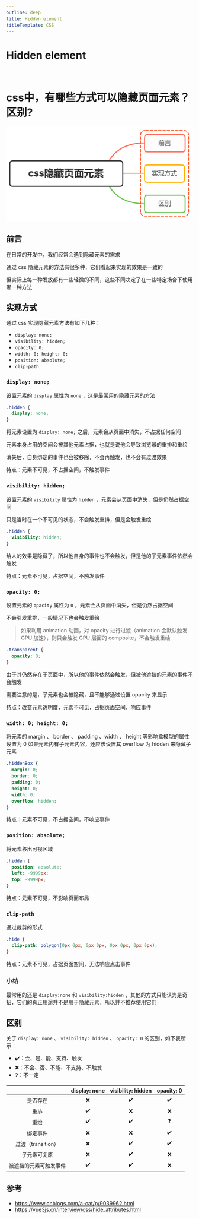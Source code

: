 ```yaml
---
outline: deep
title: Hidden element
titleTemplate: CSS
---
```


# Hidden element

<br>
<h1>css中，有哪些方式可以隐藏页面元素？区别?</h1>

![Hidden element](./images/hidden_element.png)

## 前言

在日常的开发中，我们经常会遇到隐藏元素的需求

通过 css 隐藏元素的方法有很多种，它们看起来实现的效果是一致的

但实际上每一种发放都有一些轻微的不同，这些不同决定了在一些特定场合下使用哪一种方法

## 实现方式

通过 css 实现隐藏元素方法有如下几种：

- `display: none;`
- `visibility: hidden;`
- `opacity: 0;`
- `width: 0; height: 0;`
- `position: absolute;`
- `clip-path`

### `display: none;`

设置元素的 `display` 属性为 `none` ，这是最常用的隐藏元素的方法

```css
.hidden {
  display: none;
}
```

将元素设置为 `display: none;` 之后，元素会从页面中消失，不占据任何空间

元素本身占用的空间会被其他元素占据，也就是说他会导致浏览器的重排和重绘

消失后，自身绑定的事件也会被移除，不会再触发，也不会有过渡效果

特点：元素不可见，不占据空间，不触发事件

### `visibility: hidden;`

设置元素的 `visibility` 属性为 `hidden` ，元素会从页面中消失，但是仍然占据空间

只是当时在一个不可见的状态，不会触发重排，但是会触发重绘

```css
.hidden {
  visibility: hidden;
}
```

给人的效果是隐藏了，所以他自身的事件也不会触发，但是他的子元素事件依然会触发

特点：元素不可见，占据空间，不触发事件

### `opacity: 0;`

设置元素的 `opacity` 属性为 `0` ，元素会从页面中消失，但是仍然占据空间

不会引发重排，一般情况下也会触发重绘

> 如果利用 animation 动画，对 opacity 进行过渡（animation 会默认触发 GPU 加速），则只会触发 GPU 层面的 composite，不会触发重绘

```css
.transparent {
  opacity: 0;
}
```

由于其仍然存在于页面中，所以他的事件依然会触发，但被他遮挡的元素的事件不会触发

需要注意的是，子元素也会被隐藏，且不能够通过设置 opacity 来显示

特点：改变元素透明度，元素不可见，占据页面空间，响应事件

### `width: 0; height: 0;`

将元素的 margin 、 border 、 padding 、width 、 height 等影响盒模型的属性设置为 0
如果元素内有子元素内容，还应该设置其 overflow 为 hidden 来隐藏子元素

```css
.hiddenBox {
  margin: 0;
  border: 0;
  padding: 0;
  height: 0;
  width: 0;
  overflow: hidden;
}
```

特点：元素不可见，不占据空间，不响应事件

### `position: absolute;`

将元素移出可视区域

```css
.hidden {
  position: absolute;
  left: -9999px;
  top: -9999px;
}
```

特点：元素不可见，不影响页面布局

### `clip-path`

通过裁剪的形式

```css
.hide {
  clip-path: polygon(0px 0px, 0px 0px, 0px 0px, 0px 0px);
}
```

特点：元素不可见，占据页面空间，无法响应点击事件

### 小结

最常用的还是 `display:none` 和 `visibility:hidden` ，其他的方式只能认为是奇招，它们的真正用途并不是用于隐藏元素，所以并不推荐使用它们

## 区别

关于 `display: none` 、 `visibility: hidden` 、 `opacity: 0` 的区别，如下表所示：

- ✔️：会、是、能、支持、触发
- ❌：不会、否、不能、不支持、不触发
- ❓：不一定

|                        | display: none | visibility: hidden | opacity: 0 |
| :--------------------: | :-----------: | :----------------: | :--------: |
|        是否存在        |      ❌       |         ✔️         |     ✔️     |
|          重排          |      ✔️       |         ❌         |     ❌     |
|          重绘          |      ✔️       |         ✔️         |     ❓     |
|        绑定事件        |      ❌       |         ❌         |     ✔️     |
|   过渡（transition）   |      ❌       |         ✔️         |     ✔️     |
|      子元素可复原      |      ❌       |         ✔️         |     ❌     |
| 被遮挡的元素可触发事件 |      ✔️       |         ✔️         |     ❌     |

## 参考

- https://www.cnblogs.com/a-cat/p/9039962.html
- https://vue3js.cn/interview/css/hide_attributes.html
